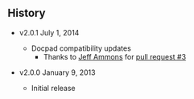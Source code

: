 ## History

- v2.0.1 July 1, 2014
	- Docpad compatibility updates
		- Thanks to [Jeff Ammons](https://github.com/jeffa00) for [pull request #3](https://github.com/rantecki/docpad-plugin-tagcloud/pull/3)

- v2.0.0 January 9, 2013
	- Initial release

